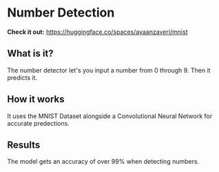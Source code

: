 # Number Detection

**Check it out:** https://huggingface.co/spaces/ayaanzaveri/mnist

## What is it?
The number detector let's you input a number from 0 through 9. Then it predicts it.

## How it works
It uses the MNIST Dataset alongside a Convolutional Neural Network for accurate predections.

## Results
The model gets an accuracy of over 99% when detecting numbers.
